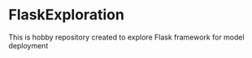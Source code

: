 # FlaskExploration

This is hobby repository created to explore Flask framework for model deployment
